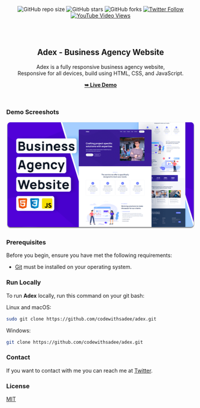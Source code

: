 <div align="center">
  
  ![GitHub repo size](https://img.shields.io/github/repo-size/codewithsadee/adex)
  ![GitHub stars](https://img.shields.io/github/stars/codewithsadee/adex?style=social)
  ![GitHub forks](https://img.shields.io/github/forks/codewithsadee/adex?style=social)
[![Twitter Follow](https://img.shields.io/twitter/follow/codewithsadee_?style=social)](https://twitter.com/intent/follow?screen_name=codewithsadee_)
  [![YouTube Video Views](https://img.shields.io/youtube/views/5Bl3CCizSRQ?style=social)](https://youtu.be/5Bl3CCizSRQ)

  <br />
  <br />

  <h2 align="center">Adex - Business Agency Website</h2>

  Adex is a fully responsive business agency website, <br />Responsive for all devices, build using HTML, CSS, and JavaScript.

  <a href="https://codewithsadee.github.io/adex/"><strong>➥ Live Demo</strong></a>

</div>

<br />

### Demo Screeshots

![Adex Desktop Demo](./readme-images/desktop.png "Desktop Demo")

### Prerequisites

Before you begin, ensure you have met the following requirements:

* [Git](https://git-scm.com/downloads "Download Git") must be installed on your operating system.

### Run Locally

To run **Adex** locally, run this command on your git bash:

Linux and macOS:

```bash
sudo git clone https://github.com/codewithsadee/adex.git
```

Windows:

```bash
git clone https://github.com/codewithsadee/adex.git
```

### Contact

If you want to contact with me you can reach me at [Twitter](https://www.twitter.com/codewithsadee).

### License

[MIT](https://choosealicense.com/licenses/mit/)
